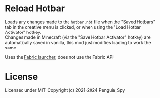 # Reload Hotbar
Loads any changes made to the `hotbar.nbt` file when the "Saved Hotbars" tab in the creative menu is clicked, or when using the "Load Hotbar Activator" hotkey.  
Changes made in Minecraft (via the "Save Hotbar Activator" hotkey) are automatically saved in vanilla, this mod just modifies loading to work the same.  

Uses the [Fabric launcher](https://fabricmc.net/use/), does not use the Fabric API.

# License
Licensed under MIT. Copyright (c) 2021-2024 Penguin_Spy
